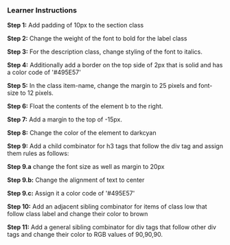 ### Learner Instructions


**Step 1:**  Add padding of 10px to the section class


**Step 2:**  Change the weight of the font to bold for the label class



**Step 3:**  For the description class, change styling of the font to italics.



**Step 4:**  Additionally add a border on the top side of 2px that is solid and has a color code of '#495E57'



**Step 5:**  In the class item-name, change the margin to 25 pixels and font-size to 12 pixels.



**Step 6:**  Float the contents of the element b to the right.


**Step 7:**  Add a margin to the top of -15px.


**Step 8:**  Change the color of the element to darkcyan


**Step 9:**  Add a child combinator for h3 tags that follow the div tag and assign them rules as follows:

**Step 9.a** change the font size as well as margin to 20px



**Step 9.b:**  Change the alignment of text to center

**Step 9.c:**  Assign it a color code of '#495E57'


**Step 10:**  Add an adjacent sibling combinator for items of class low that follow class label and change their color to brown



**Step 11:**  Add a general sibling combinator for div tags that follow other div tags and change their color to RGB values of 90,90,90.

